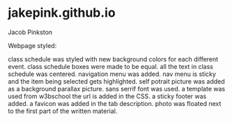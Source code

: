 # jakepink.github.io

Jacob Pinkston

Webpage styled:

class schedule was styled with new background colors for each different event. 
class schedule boxes were made to be equal. 
all the text in class schedule was centered. 
navigation menu was added. 
nav menu is sticky and the item being selected gets highlighted. 
self potrait picture was added as a background parallax picture. 
sans serrif font was used. 
a template was used from w3bschool the url is added in the CSS. 
a sticky footer was added. 
a favicon was added in the tab description. 
photo was floated next to the first part of the written material. 
